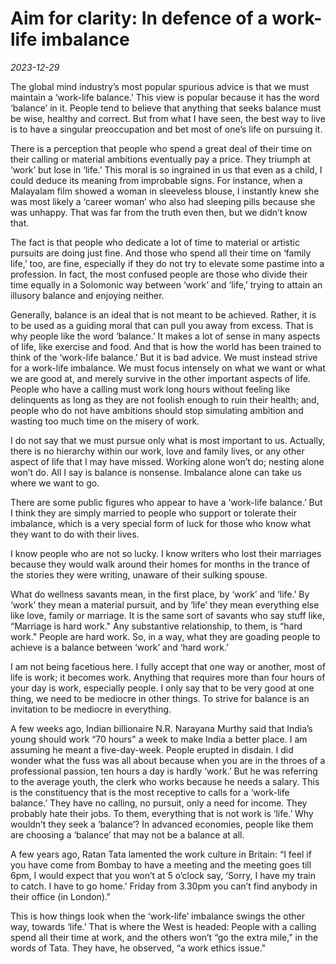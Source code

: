 # Aim for clarity: In defence of a work-life imbalance

*2023-12-29*

The global mind industry’s most popular spurious advice is that we must
maintain a ‘work-life balance.’ This view is popular because it has the
word ‘balance’ in it. People tend to believe that anything that seeks
balance must be wise, healthy and correct. But from what I have seen,
the best way to live is to have a singular preoccupation and bet most of
one’s life on pursuing it.

There is a perception that people who spend a great deal of their time
on their calling or material ambitions eventually pay a price. They
triumph at ‘work’ but lose in ‘life.’ This moral is so ingrained in us
that even as a child, I could deduce its meaning from improbable signs.
For instance, when a Malayalam film showed a woman in sleeveless blouse,
I instantly knew she was most likely a ‘career woman’ who also had
sleeping pills because she was unhappy. That was far from the truth even
then, but we didn’t know that.

The fact is that people who dedicate a lot of time to material or
artistic pursuits are doing just fine. And those who spend all their
time on ‘family life,’ too, are fine, especially if they do not try to
elevate some pastime into a profession. In fact, the most confused
people are those who divide their time equally in a Solomonic way
between ‘work’ and ‘life,’ trying to attain an illusory balance and
enjoying neither.

Generally, balance is an ideal that is not meant to be achieved. Rather,
it is to be used as a guiding moral that can pull you away from excess.
That is why people like the word ‘balance.’ It makes a lot of sense in
many aspects of life, like exercise and food. And that is how the world
has been trained to think of the ‘work-life balance.’ But it is bad
advice. We must instead strive for a work-life imbalance. We must focus
intensely on what we want or what we are good at, and merely survive in
the other important aspects of life. People who have a calling must work
long hours without feeling like delinquents as long as they are not
foolish enough to ruin their health; and, people who do not have
ambitions should stop simulating ambition and wasting too much time on
the misery of work.

I do not say that we must pursue only what is most important to us.
Actually, there is no hierarchy within our work, love and family lives,
or any other aspect of life that I may have missed. Working alone won’t
do; nesting alone won’t do. All I say is balance is nonsense. Imbalance
alone can take us where we want to go.

There are some public figures who appear to have a ‘work-life balance.’
But I think they are simply married to people who support or tolerate
their imbalance, which is a very special form of luck for those who know
what they want to do with their lives.

I know people who are not so lucky. I know writers who lost their
marriages because they would walk around their homes for months in the
trance of the stories they were writing, unaware of their sulking
spouse.

What do wellness savants mean, in the first place, by ‘work’ and ‘life.’
By ‘work’ they mean a material pursuit, and by ‘life’ they mean
everything else like love, family or marriage. It is the same sort of
savants who say stuff like, “Marriage is hard work." Any substantive
relationship, to them, is “hard work." People are hard work. So, in a
way, what they are goading people to achieve is a balance between ‘work’
and ‘hard work.’

I am not being facetious here. I fully accept that one way or another,
most of life is work; it becomes work. Anything that requires more than
four hours of your day is work, especially people. I only say that to be
very good at one thing, we need to be mediocre in other things. To
strive for balance is an invitation to be mediocre in everything.

A few weeks ago, Indian billionaire N.R. Narayana Murthy said that
India’s young should work “70 hours" a week to make India a better
place. I am assuming he meant a five-day-week. People erupted in
disdain. I did wonder what the fuss was all about because when you are
in the throes of a professional passion, ten hours a day is hardly
‘work.’ But he was referring to the average youth, the clerk who works
because he needs a salary. This is the constituency that is the most
receptive to calls for a ‘work-life balance.’ They have no calling, no
pursuit, only a need for income. They probably hate their jobs. To them,
everything that is not work is ‘life.’ Why wouldn’t they seek a
‘balance’? In advanced economies, people like them are choosing a
‘balance’ that may not be a balance at all.

A few years ago, Ratan Tata lamented the work culture in Britain: “I
feel if you have come from Bombay to have a meeting and the meeting goes
till 6pm, I would expect that you won’t at 5 o’clock say, ‘Sorry, I have
my train to catch. I have to go home.’ Friday from 3.30pm you can’t find
anybody in their office (in London)."

This is how things look when the ‘work-life’ imbalance swings the other
way, towards ‘life.’ That is where the West is headed: People with a
calling spend all their time at work, and the others won’t “go the extra
mile," in the words of Tata. They have, he observed, “a work ethics
issue."
